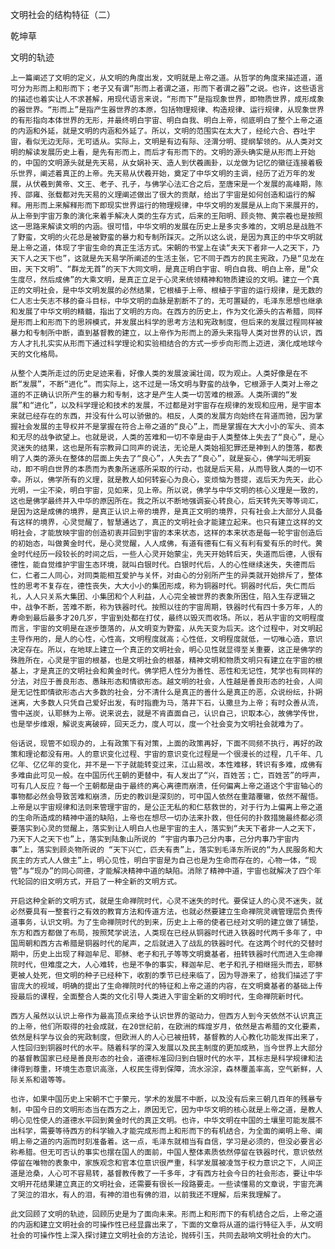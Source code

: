 文明社会的结构特征（二）

乾坤草


文明的轨迹

    上一篇阐述了文明的定义，从文明的角度出发，文明就是上帝之道。从哲学的角度来描述道，道可分为形而上和形而下；老子又有谓“形而上者谓之道，形而下者谓之器”之说。也许，这些语言的描述也着实让人不求甚解，用现代语言来说，“形而下”是指现象世界，即物质世界，成形成象的器世界。“形而上”是指产生器世界的本原，包括物理规律、构造规律、运行规律，从现象世界的有形指向本体世界的无形，并最终明白宇宙、明白自我、明白上帝，彻底明白了整个上帝之道的内涵和外延，就是文明的内涵和外延了。所以，文明的范围实在太大了，经纶六合、吞吐宇宙，看似无边无际，无可适从。实际上，文明是有边有际、泾渭分明、提纲挈领的。从人类对文明的解读发展历史上看，是先有形而上，而后才有形而下的。文明的源头确实是从形而上开始的，中国的文明源头就是先天易，从女娲补天、造人到伏羲画卦，以龙做为记忆的徽征连接着极乐世界，阐述着真正的上帝。先天易从伏羲开始，奠定了中华文明的主调，经历了近万年的发展，从伏羲到黄帝、文王、老子、孔子，与佛学心法汇合之后，至唐宋是一个发展的高峰期，陈抟、邵雍、张载都对先天易的义理阐述做出了很大的贡献，给出了宇宙是如何创造和运行的解释。用形而上来解释形而下即现实世界运行的物理规律，中华文明的发展是从上向下来展开的，从上帝到宇宙万象的演化来着手解决人类的生存方式，后来的王阳明、顾炎物、黄宗羲也是按照这一思路来解读文明的内涵。很可惜，中华文明的发展在历史上是多灾多难的，文明总是战胜不了野蛮，文明的火花总是被野蛮的暴力和专制所踩灭。之所以这么说，是因为真正的中华文明就是上帝之道，体现了宇宙生命的真正生活方式。宋朝的书堂上在读“夫天下者非一人之天下，乃天下人之天下也”，这就是先天易学所阐述的生活主张，它不同于西方的民主宪政，乃是“见龙在田，天下文明”、“群龙无首”的天下大同文明，是真正明白宇宙、明白自我、明白上帝，是“众生度尽，然后成佛”的大乘文明，是真正立足于心灵来统领精神和物质建设的文明。建立一个真正的文明社会，是中华文明发展的必然结果，它根植于上帝、根植于宇宙的运行规律，是无数的仁人志士矢志不移的奋斗目标，中华文明的血脉是割断不了的，无可置疑的，毛泽东思想也继承和发展了中华文明的精髓，指出了文明的方向。在西方的历史上，作为文化源头的古希腊，同样是形而上和形而下的思辨模式，并发展出科学的思考方法和宪政制度，但后来的发展过程同样被暴力和专制所中断，直到基督教的建立，以上帝作为形而上的源头来指导人类对世界的认识，西方人才扎扎实实从形而下通过科学理论和实验相结合的方式一步步向形而上迈进，演化成地球今天的文化格局。

    从整个人类所走过的历史足迹来看，好像人类的发展波澜壮阔，叹为观止。人类好像是在不断“发展”，不断“进化”。而实际上，这不过是一场文明与野蛮的战争，它根源于人类对上帝之道的不正确认识所产生的暴力和专制，这才是产生人类一切苦难的根源。人类所谓的“发展”和“进化”，以及科学理论和技术的发展，不过都是对宇宙存在规律的发现和应用，是宇宙本来就已经存在的东西，并没有什么可以骄傲的。相反，人类的发展方向始终在背道而驰，因为掌握社会发展的主导权并不是掌握在符合上帝之道的“良心”上，而是掌握在大大小小的军头、资本和无尽的战争欲望上。也就是说，人类的苦难和一切不幸是由于人类整体上失去了“良心”，是心灵迷失的结果，这也是所有宗教异口同声的说法，无论是人类始祖犯罪还是神到人的堕落，都表明了人类的源头在整体的层面上失去了“良心”，人失去了“良心”，就是妄心，佛学叫无明妄动，即不明白世界的本质而为表象所迷惑所采取的行动，也就是后天易，从而导致人类的一切不幸。所以，佛学所有的义理，就是教人如何转妄心为良心，变烦恼为菩提，返后天为先天，此心光明，一尘不染，明白宇宙，见如来，见上帝。所以说，佛学与中华文明的核心义理是一致的，这也是佛学最终并入中华的原因所在。我之所以不断地强调妄心转良心，后天转先天等等词汇，是因为这是成佛的境界，是真正认识上帝的境界，是真正文明的境界，只有社会上大部分人具备有这样的境界，心灵觉醒了，智慧通达了，真正的文明社会才能建立起来。也只有建立这样的文明社会，才能放映宇宙的创造初衷并回到宇宙的本来状态，这样的本来状态是每一轮宇宙创造后的初始态，叫做黄金时代，是心灵觉醒，人人成佛，有道有德有仁有义有利有爱有乐的时代。黄金时代经历一段较长的时间之后，一些人心灵开始蒙尘，先天开始转后天，失道而后德，人很有德性，能自觉维护宇宙生态环境，就叫白银时代。白银时代后，人的心性继续迷失，失德而后仁，仁者二人同心，对同类能相互爱护与关怀，对由心的分别所产生的异类就开始排斥了，整体性的思考不复存在，德性丧失，大大小小的集团形成，称为铜器时代。铜器时代后，失仁而后礼，人人只关系大集团、小集团和个人利益，人心完全被世界的表象所困住，陷入生存逻辑之中，战争不断，苦难不断，称为铁器时代。按照以往的宇宙周期，铁器时代有四十多万年，人的寿命到最后最多才20几岁，宇宙到处都在打仗，最终以毁灭而收场。所以，若从宇宙的文明程度而言，宇宙的文明是在逐步堕落的，从文明变为野蛮，从先天变为后天。这个过程中，对文明起主导作用的，是人的心性，心性高，文明程度就高；心性低，文明程度就低，一切唯心造，意识决定存在。所以，在地球上建立一个真正的文明社会，明心见性就显得至关重要，这正是佛学的殊胜所在，心灵是宇宙的根基，也是文明社会的根基，精神文明和物质文明只有建立在宇宙的根基上，才是真正的文明社会和黄金时代。佛学把人性分为善性、恶性和无记性，梵学也有同样的分法，对应于善良形态、愚昧形态和情欲形态。越文明的社会，人性越是善良形态的社会，人间是无记性即情欲形态占大多数的社会，分不清什么是真正的善什么是真正的恶，众说纷纭，扑朔迷离，大多数人只凭自己爱好出发，有时指鹿为马，落井下石，认撒旦为上帝；有时众善从流，雪中送炭，认耶稣为上帝。说来说去，就是不肯直面自己，认识自己，识取本心，故佛学传世，也是举步维艰，解说支离破碎，回天乏力，度人可以，度一个社会变为文明社会就难为了。

    俗话说，现管不如现办的，上有政策下有对策，上面的政策再好，下面不同频不执行，再好的政策和理论都没有用。人的意识变化过程、宇宙的意识变化过程是一个很漫长的过程，几千年、几亿年、亿亿年的变化，并不是一下子就能转变过来，江山易改，本性难移，转识有多难，成佛有多难由此可见一般。在中国历代王朝的更替中，有人发出了“兴，百姓苦；亡，百姓苦”的呼声，可有几人反应？每一个王朝都是由于最终的离心离德而崩溃，任何偏离上帝之道这个宇宙轴心的事物都必然会导致苦难和崩溃，历史的教训是深刻的，可中国人依然在重踏覆辙，依然不醒悟。上帝是以宇宙规律和法则来管理宇宙的，是公正无私的和仁慈救世的，对于行为上偏离上帝之道的生命所造成的精神中道的缺陷，上帝也在想尽一切办法来扑救，但任何的扑救措施最终都必须要落实到心灵的觉醒上，落实到让人明白人也是宇宙的主人，落实到“夫天下者非一人之天下，乃天下人之天下也”上，落实到陆象山所说的 “宇宙内事乃己分内事，己分内事乃宇宙内事”上，落实到顾炎物所说的 “天下兴亡，匹夫有责”上，落实到毛泽东所说的“为人民服务和大民主的方式人人做主”上，明心见性，明白宇宙是为自己也是为生命而存在的，心物一体，“现管”与“现办”的同心同德，才能解决精神中道的缺陷。消除了精神中道，宇宙也就解决了四个年代轮回的旧文明方式，开启了一种全新的文明方式。

    开启这种全新的文明方式，就是生命禅院时代，心灵不迷失的时代。要保证人的心灵不迷失，就必然要具有一整套行之有效的教育方法和传道方法，也就必然要建立生命禅院灵魂管理层负责传道事务，认识文明。为了生命禅院时代的到来，历史上上帝的使者已经对文明的建立做了铺垫，东方和西方都做了布局，按照梵学说法，人类现在已经从铜器时代进入铁器时代两千多年了，中国周朝和西方古希腊是铜器时代的尾声，之后就进入了战乱的铁器时代。在这两个时代的交替时期中，历史上出现了释迦牟尼、耶稣、老子和孔子等等文明奠基者，扭转铁器时代而进入生命禅院时代，但难度之大，人心难转，也是不争的事实，释迦牟尼、老子和孔子相继摇头而去，耶稣更被人处死，但文明的种子已经种下，收割的季节已经来临了，因为导游来了，给我们描述了宇宙庞大的视域，明确的提出了生命禅院时代的特征和上帝之道的内容，在文明奠基者的基础上传授最后的课程，全面整合人类的文化引导人类进入宇宙全新的文明时代，生命禅院新时代。

    西方人虽然以认识上帝作为最高顶点来给予认识世界的驱动力，但西方人到今天依然不认识真正的上帝，他们所取得的社会成就，在20世纪前，在欧洲的辉煌岁月，依然是古希腊的文化要素，依然是科学与议会的宪政制度，但欧洲人的人心已被扭转，基督教的人心教化功能发挥出来了，人性回归到铜器时代的水平。随着科学的深入发展以及民主制度的更加成熟，当今世界上大部分的基督教国家已经是善良形态的社会，道德标准回归到白银时代的水平，其标志是科学规律和法律得到尊重，环境生态意识高涨，人权民生得到保障，流水淙淙，森林覆盖率高，空气新鲜，人际关系和谐等等。

    也许，如果中国历史上宋朝不亡于蒙元，学术的发展不中断，以及没有后来三朝几百年的残暴专制，中国今日的文明形态当在西方之上，原因无它，因为中华文明的核心就是上帝之道，是教人明心见性使人的道德水平回到黄金时代的真正文明。也许，中华文明在中国的土壤里可能发展不出科学，需要等待西方的科学输入才能完成形而上和形而下的有机结合，为全面的阐明上帝、阐明上帝之道的内涵而时刻准备着。这一点，毛泽东就相当有自信，学习是必须的，但没必要言必称希腊。但无可否认的事实也摆在国人的面前，中国人整体素质依然停留在铁器时代，意识依然停留在唯物的表象中，家族观念和官本位意识很严重，科学发展被凌驾于权力意识之下，人间正道是沧桑，人心可不容易转，基督教传教了一千多年，才有西方社会今日的社会形态，要让中华文明开花结果建立真正的文明社会，还需要有很长一段路要走。一些读懂易的文章说，宇宙充满了哭泣的泪水，有人的泪，有神的泪也有佛的泪，以前我还不理解，后来我理解了。

    此文回顾了文明的轨迹，回顾历史是为了面向未来。形而上和形而下的有机结合之后，上帝之道的内涵和建立文明社会的可操作性已经显露出来了，下面的文章将从道的运行特征入手，从文明社会的可操作性上深入探讨建立文明社会的方法论，抛砖引玉，共同去敲响文明社会的大门。



